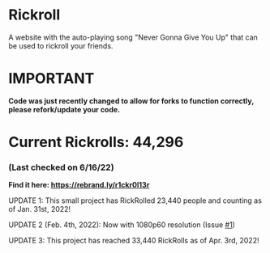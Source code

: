 # Rickroll
A website with the auto-playing song "Never Gonna Give You Up" that can be used to rickroll your friends.

# IMPORTANT
**Code was just recently changed to allow for forks to function correctly, please refork/update your code.**

# Current Rickrolls: 44,296
### (Last checked on 6/16/22)

**Find it here: https://rebrand.ly/r1ckr0l13r**

UPDATE 1: This small project has RickRolled 23,440 people and counting as of Jan. 31st, 2022!

UPDATE 2 (Feb. 4th, 2022): Now with 1080p60 resolution (Issue [#1][i1])

UPDATE 3: This project has reached 33,440 RickRolls as of Apr. 3rd, 2022!

[i1]: https://github.com/ShatteredDisk/rickroll/issues/1
